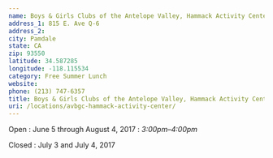 ```yaml
---
name: Boys & Girls Clubs of the Antelope Valley, Hammack Activity Center
address_1: 815 E. Ave Q-6
address_2: 
city: Pamdale
state: CA
zip: 93550
latitude: 34.587285
longitude: -118.115534
category: Free Summer Lunch
website: 
phone: (213) 747-6357
title: Boys & Girls Clubs of the Antelope Valley, Hammack Activity Center, Food Oasis Los Angeles
uri: /locations/avbgc-hammack-activity-center/
---
```

Open
: June 5 through August 4, 2017
: _3:00pm–4:00pm_

Closed
: July 3 and July 4, 2017
